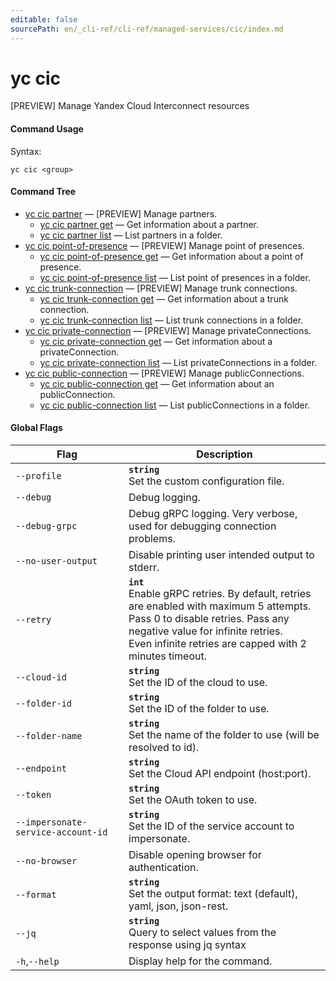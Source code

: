 ```yaml
---
editable: false
sourcePath: en/_cli-ref/cli-ref/managed-services/cic/index.md
---
```


# yc cic

[PREVIEW] Manage Yandex Cloud Interconnect resources

#### Command Usage

Syntax: 

`yc cic <group>`

#### Command Tree

- [yc cic partner](partner/index.md) — [PREVIEW] Manage partners.
	- [yc cic partner get](partner/get.md) — Get information about a partner.
	- [yc cic partner list](partner/list.md) — List partners in a folder.
- [yc cic point-of-presence](point-of-presence/index.md) — [PREVIEW] Manage point of presences.
	- [yc cic point-of-presence get](point-of-presence/get.md) — Get information about a point of presence.
	- [yc cic point-of-presence list](point-of-presence/list.md) — List point of presences in a folder.
- [yc cic trunk-connection](trunk-connection/index.md) — [PREVIEW] Manage trunk connections.
	- [yc cic trunk-connection get](trunk-connection/get.md) — Get information about a trunk connection.
	- [yc cic trunk-connection list](trunk-connection/list.md) — List trunk connections in a folder.
- [yc cic private-connection](private-connection/index.md) — [PREVIEW] Manage privateConnections.
	- [yc cic private-connection get](private-connection/get.md) — Get information about a privateConnection.
	- [yc cic private-connection list](private-connection/list.md) — List privateConnections in a folder.
- [yc cic public-connection](public-connection/index.md) — [PREVIEW] Manage publicConnections.
	- [yc cic public-connection get](public-connection/get.md) — Get information about an publicConnection.
	- [yc cic public-connection list](public-connection/list.md) — List publicConnections in a folder.

#### Global Flags

| Flag | Description |
|----|----|
|`--profile`|<b>`string`</b><br/>Set the custom configuration file.|
|`--debug`|Debug logging.|
|`--debug-grpc`|Debug gRPC logging. Very verbose, used for debugging connection problems.|
|`--no-user-output`|Disable printing user intended output to stderr.|
|`--retry`|<b>`int`</b><br/>Enable gRPC retries. By default, retries are enabled with maximum 5 attempts.<br/>Pass 0 to disable retries. Pass any negative value for infinite retries.<br/>Even infinite retries are capped with 2 minutes timeout.|
|`--cloud-id`|<b>`string`</b><br/>Set the ID of the cloud to use.|
|`--folder-id`|<b>`string`</b><br/>Set the ID of the folder to use.|
|`--folder-name`|<b>`string`</b><br/>Set the name of the folder to use (will be resolved to id).|
|`--endpoint`|<b>`string`</b><br/>Set the Cloud API endpoint (host:port).|
|`--token`|<b>`string`</b><br/>Set the OAuth token to use.|
|`--impersonate-service-account-id`|<b>`string`</b><br/>Set the ID of the service account to impersonate.|
|`--no-browser`|Disable opening browser for authentication.|
|`--format`|<b>`string`</b><br/>Set the output format: text (default), yaml, json, json-rest.|
|`--jq`|<b>`string`</b><br/>Query to select values from the response using jq syntax|
|`-h`,`--help`|Display help for the command.|
